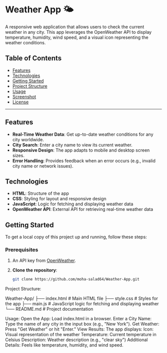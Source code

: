 # Weather App 🌤️

A responsive web application that allows users to check the current weather in any city. This app leverages the OpenWeather API to display temperature, humidity, wind speed, and a visual icon representing the weather conditions.

## Table of Contents

- [Features](#features)
- [Technologies](#technologies)
- [Getting Started](#getting-started)
- [Project Structure](#project-structure)
- [Usage](#usage)
- [Screenshot](#screenshot)
- [License](#license)

---

## Features

- **Real-Time Weather Data**: Get up-to-date weather conditions for any city worldwide.
- **City Search**: Enter a city name to view its current weather.
- **Responsive Design**: The app adapts to mobile and desktop screen sizes.
- **Error Handling**: Provides feedback when an error occurs (e.g., invalid city name or network issues).

## Technologies

- **HTML**: Structure of the app
- **CSS**: Styling for layout and responsive design
- **JavaScript**: Logic for fetching and displaying weather data
- **OpenWeather API**: External API for retrieving real-time weather data

## Getting Started

To get a local copy of this project up and running, follow these steps:

### Prerequisites

1. An API key from [OpenWeather](https://openweathermap.org/).
   
2. **Clone the repository**:
   ```bash
   git clone https://github.com/moha-salad64/Weather-App.git

Project Structure:

  Weather-App/
├── index.html          # Main HTML file
├── style.css           # Styles for the app
├── main.js             # JavaScript logic for fetching and displaying weather
└── README.md           # Project documentation

Usage:
Open the App: Load index.html in a browser.
Enter a City Name: Type the name of any city in the input box (e.g., "New York").
Get Weather: Press "Get Weather" or hit "Enter."
View Results: The app displays:
Icon: Visual representation of the weather
Temperature: Current temperature in Celsius
Description: Weather description (e.g., "clear sky")
Additional Details: Feels like temperature, humidity, and wind speed.
